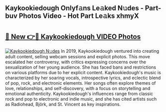 ## Kaykookiedough Onlyf𝚊ns Le𝚊ked N𝚞des - Part-buv Photos Video - Hot Part Le𝚊ks xhmyX

# <h2><a href="http://ab69277.deff.icu/?id=Kaykookiedough">🔗 New 👉🔴 Kaykookiedough VIDEO Photos</a></h2>

[![Kaykookiedough N𝚞des](https://i.imgur.com/rIISA9y.gif)](http://ab69277.deff.icu/?id=Kaykookiedough)
In 2019, Kaykookiedough ventured into creating adult content, selling webcam sessions and explicit photos. This move escalated her controversy, with critics expressing concerns over the sexualization of her young audience. She has faced bans and restrictions on various platforms due to her explicit content. Kaykookiedough's music is characterized by her soaring vocals, introspective lyrics, and eclectic blend of pop, rock, and electronic elements. Her songs often explore themes of love, relationships, and self-discovery, with a focus on storytelling and emotional authenticity. Kaykookiedough's influences range from classic rock and pop to electronic and indie music, and she has cited artists such as Radiohead, Björk, and St. Vincent as key inspirations.
